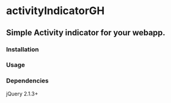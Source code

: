 # activityIndicatorGH
## Simple Activity indicator for your webapp.

### Installation

### Usage

### Dependencies
jQuery 2.1.3+
